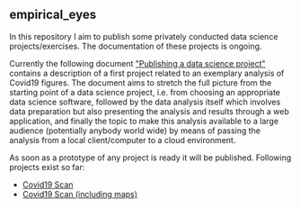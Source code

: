 ## empirical_eyes

In this repository I aim to publish some privately conducted data science projects/exercises. The documentation of these projects is ongoing. 

Currently the following document ["Publishing a data science project"](https://github.com/MWelHeb/01_Covid19_Scan/blob/main/Data_Science_Projects.md) contains a description of a first project related to an exemplary analysis of Covid19 figures. The document aims to stretch the full picture from the starting point of a data science project, i.e. from choosing an appropriate data science software, followed by the data analysis itself which involves data preparation but also presenting the analysis and results through a web application, and finally the topic to make this analysis available to a large audience (potentially anybody world wide) by means of passing the analysis from a local client/computer to a cloud environment. 

As soon as a prototype of any project is ready it will be published. Following projects exist so far:

- [Covid19 Scan](http://18.192.208.203:8501/)
- [Covid19 Scan (including maps)](http://18.192.208.203:8502/)



